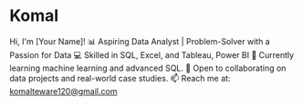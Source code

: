 # Komal
 Hi, I'm [Your Name]! 📊 Aspiring Data Analyst | Problem-Solver with a Passion for Data 💻 Skilled in SQL, Excel, and Tableau, Power BI 🌱 Currently learning machine learning and advanced SQL. 🎯 Open to collaborating on data projects and real-world case studies. 📫 Reach me at: komalteware120@gmail.com
